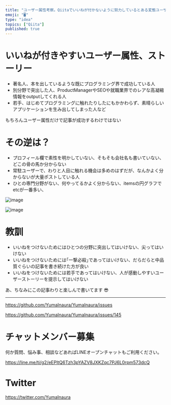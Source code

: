```yaml
---
title: "ユーザー属性考察。Qiitaでいいねが付かないように努力しているとある変態ユーザーのTIPS 。"
emoji: "🖥"
type: "idea"
topics: ["Qiita"]
published: true
---
```


# いいねが付きやすいユーザー属性、ストーリー

- 著名人、本を出しているような既にプログラミング界で成功している人
- 別分野で突出した人、ProductManagerやSEOや就職業界でのレアな高凝縮情報をoutputしてくれる人
- 若手、はじめてプログラミングに触れたりしたにもかかわらず、素晴らしいアプリケーションを生み出してしまった人など

もちろんユーザー属性だけで記事が成功するわけではない

# その逆は？

- プロフィール欄で素性を明かしていない、そもそも会社名も書いていない、どこの骨の馬か分からない
- 常駐ユーザーで、わりと人目に触れる機会は多めのはずだが、なんかよく分からないが大量ポストしている人
- ひとの専門分野がない、何やってるかよく分からない、itemsの円グラフでetcが一番多い、

![image](https://user-images.githubusercontent.com/13635059/50573153-a65f3100-0e11-11e9-9c39-01e88e16e927.png)

![image](https://user-images.githubusercontent.com/13635059/50573158-bd9e1e80-0e11-11e9-94f6-e0253dc3fefc.png)

# 教訓

- いいねをつけないためにはひとつの分野に突出してはいけない、尖ってはいけない
- いいねをつけないためには｢一撃必殺｣であってはいけない、だらだらと中品質ぐらいの記事を書き続けた方が良い
- いいねをつけないためには若手であってはいけない、人が感動しやすいユーザーストーリーを提示してはいけない

あ、ちなみにこの記事わりと楽しんで書いてます 😎

---

https://github.com/YumaInaura/YumaInaura/issues

https://github.com/YumaInaura/YumaInaura/issues/145








<!-- Update From Qiita API -->

# チャットメンバー募集


何か質問、悩み事、相談などあればLINEオープンチャットもご利用ください。

https://line.me/ti/g2/eEPltQ6Tzh3pYAZV8JXKZqc7PJ6L0rpm573dcQ





# Twitter


https://twitter.com/YumaInaura


<!-- Update From Qiita API -->


